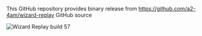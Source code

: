 This GitHub repository provides binary release from https://github.com/a2-4am/wizard-replay GitHub source 

![Wizard Replay build 57](https://github.com/user-attachments/assets/cf3c10c6-373c-495d-a456-d0c23c63a6ea)
